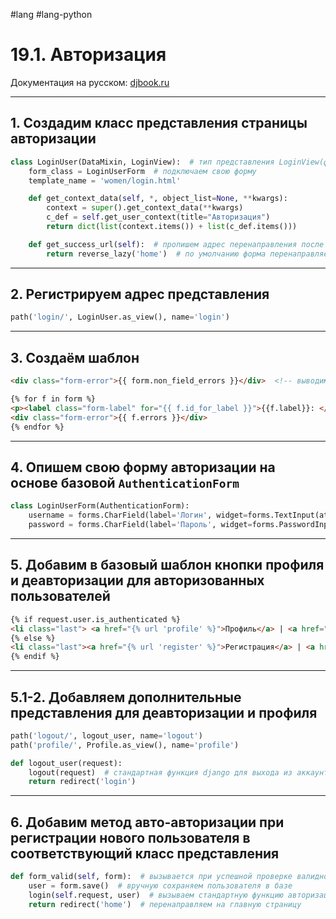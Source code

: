 #lang #lang-python 

# 19.1. Авторизация

Документация на русском: [djbook.ru](https://djbook.ru/rel3.0/topics/auth/default.html)

---

## 1. Создадим класс представления страницы авторизации

```python
class LoginUser(DataMixin, LoginView):  # тип представления LoginView(форма авторизации)
    form_class = LoginUserForm  # подключаем свою форму
    template_name = 'women/login.html'

    def get_context_data(self, *, object_list=None, **kwargs):
        context = super().get_context_data(**kwargs)
        c_def = self.get_user_context(title="Авторизация")
        return dict(list(context.items()) + list(c_def.items()))

    def get_success_url(self):  # пропишем адрес перенаправления после авторизации
        return reverse_lazy('home')  # по умолчанию форма перенаправляет на /accounts/profile/
```

---

## 2. Регистрируем адрес представления

```python
path('login/', LoginUser.as_view(), name='login')
```

---

## 3. Создаём шаблон

```html
<div class="form-error">{{ form.non_field_errors }}</div>  <!-- выводим общие ошибки -->

{% for f in form %}
<p><label class="form-label" for="{{ f.id_for_label }}">{{f.label}}: </label>{{ f }}</p>
<div class="form-error">{{ f.errors }}</div>
{% endfor %}
```

---

## 4. Опишем свою форму авторизации на основе базовой `AuthenticationForm`

```python
class LoginUserForm(AuthenticationForm):
    username = forms.CharField(label='Логин', widget=forms.TextInput(attrs={'class': 'form-input'}))
    password = forms.CharField(label='Пароль', widget=forms.PasswordInput(attrs={'class': 'form-input'}))
```

---

## 5. Добавим в базовый шаблон кнопки профиля и деавторизации для авторизованных пользователей

```html
{% if request.user.is_authenticated %}
<li class="last"> <a href="{% url 'profile' %}">Профиль</a> | <a href="{% url 'logout' %}">Выйти</a></li>
{% else %}
<li class="last"><a href="{% url 'register' %}">Регистрация</a> | <a href="{% url 'login' %}">Войти</a></li>
{% endif %}
```

---

## 5.1-2. Добавляем дополнительные представления для деавторизации и профиля

```python
path('logout/', logout_user, name='logout')
path('profile/', Profile.as_view(), name='profile')

def logout_user(request):
    logout(request)  # стандартная функция django для выхода из аккаунта
    return redirect('login')
```

---

## 6. Добавим метод авто-авторизации при регистрации нового пользователя в соответствующий класс представления

```python
def form_valid(self, form):  # вызывается при успешной проверке валидности данных формы
    user = form.save()  # вручную сохраняем пользователя в базе
    login(self.request, user)  # вызываем стандартную функцию авторизации
    return redirect('home')  # перенаправляем на главную страницу
```
